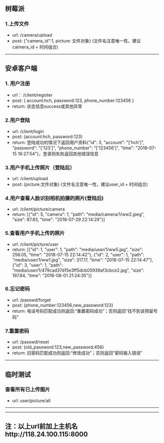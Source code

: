 ## 树莓派

### 1.上传文件
- url: /camera/upload
- post: {"camera_id":1, picture: 文件对象} (文件名注意唯一性，建议caimera_id + 时间组合)

***
## 安卓客户端
### 1.  用户注册
- url： /client/register
- post: 
    {
        account:hch,
        password:123,
        phone_number:123456
    }
- return: 状态信息success或其他异常


### 2.用户登陆
- url: /client/login
- post: {account:hch, password:123}
- return: 登陆成功的情况下返回用户资料{"id": 3, "account": "['hch']", "password": "['123']", "phone_number": "['123456']", "time": "2018-07-15 16:27:54"}，登录则失败返回其他错误信息

### 3.用户手机上传照片（登陆后）
- url: /client/upload
- post: {picture:文件对象} (文件名注意唯一性，建议user_id + 时间组合)

### 4.用户查看人脸识别相机拍摄的照片(登陆后)
- url: /client/picture/camera
- return: [{"id": 5, "camera": 1, "path": "media/camera/1/ww2.jpeg", "size": 87.83, "time": "2018-07-29 22:14:29"}]

### 5.查看用户手机上传的照片
- url: /client/picture/user
- return: [{"id": 1, "user": 1, "path": "media/user/1/ww5.jpg", "size": 256.05, "time": "2018-07-15 22:14:42"}, {"id": 2, "user": 1, "path": "media/user/1/ww1.jpg", "size": 317.17, "time": "2018-07-15 22:14:47"}, {"id": 3, "user": 1, "path": "media/user/1/479cad37d15e3ff5dcb05939af3cbce2.jpg", "size": 197.84, "time": "2018-08-01 21:24:35"}]



### 6.忘记密码
- url: /passwd/forget
- post: {phone_number:123456,new_password:123}
- return: 电话号码匹配成功则返回:“重置密码成功”；否则返回“找不到该预留号码”

### 7.重置密码
- url: /passwd/reset
- post: {old_password:123,new_password:456}
- return: 旧密码匹配成功则返回:“修改成功”；否则返回“密码输入错误”


***
## 临时测试
### 查看所有已上传图片
- url: user/picture/all


***


***
## 注：以上url前加上主机名http://118.24.100.115:8000